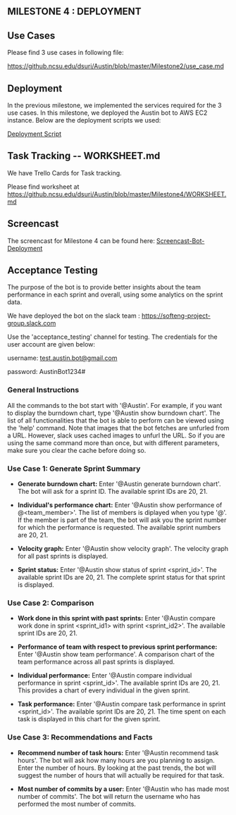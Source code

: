 ## MILESTONE 4 : DEPLOYMENT

## Use Cases

Please find 3 use cases in following file: 

https://github.ncsu.edu/dsuri/Austin/blob/master/Milestone2/use_case.md


## Deployment

In the previous milestone, we implemented the services required for the 3 use cases. In this milestone, we deployed the Austin bot to AWS EC2 instance. Below are the deployment scripts we used:

[Deployment Script](https://github.ncsu.edu/dsuri/Austin/blob/master/Milestone4/Ansible_Scripts/deploy.yml)

## Task Tracking -- WORKSHEET.md

We have Trello Cards for Task tracking.

Please find worksheet at https://github.ncsu.edu/dsuri/Austin/blob/master/Milestone4/WORKSHEET.md

## Screencast

The screencast for Milestone 4 can be found here: [Screencast-Bot-Deployment](https://youtu.be/PSxumVESgNk) 

## Acceptance Testing

The purpose of the bot is to provide better insights about the team performance in each sprint and overall, using some analytics on the sprint data. 

We have deployed the bot on the slack team : https://softeng-project-group.slack.com

Use the 'acceptance_testing' channel for testing. The credentials for the user account are given below:

username: test.austin.bot@gmail.com

password: AustinBot1234#

### General Instructions

All the commands to the bot start with '@Austin'. For example, if you want to display the burndown chart, type '@Austin show burndown chart'. The list of all functionalities that the bot is able to perform can be viewed using the 'help' command. Note that images that the bot fetches are unfurled from a URL. However, slack uses cached images to unfurl the URL. So if you are using the same command more than once, but with different parameters, make sure you clear the cache before doing so.

### Use Case 1: Generate Sprint Summary

* **Generate burndown chart:** Enter '@Austin generate burndown chart'. The bot will ask for a sprint ID. The available sprint IDs are 20, 21.

* **Individual's performance chart:** Enter '@Austin show performance of @<team_member>'. The list of members is diplayed when you type '@'. If the member is part of the team, the bot will ask you the sprint number for which the performance is requested. The available sprint numbers are 20, 21.

* **Velocity graph:** Enter '@Austin show velocity graph'. The velocity graph for all past sprints is displayed.

* **Sprint status:** Enter '@Austin show status of sprint <sprint_id>'. The available sprint IDs are 20, 21. The complete sprint status for that sprint is displayed.

### Use Case 2: Comparison

* **Work done in this sprint with past sprints:** Enter '@Austin compare work done in sprint <sprint_id1> with sprint <sprint_id2>'. The available sprint IDs are 20, 21.

* **Performance of team with respect to previous sprint performance:** Enter '@Austin show team performance'. A comparison chart of the team performance across all past sprints is displayed.

* **Individual performance:** Enter '@Austin compare individual performance in sprint <sprint_id>'. The available sprint IDs are 20, 21. This provides a chart of every individual in the given sprint.

* **Task performance:** Enter '@Austin compare task performance in sprint <sprint_id>'. The available sprint IDs are 20, 21. The time spent on each task is displayed in this chart for the given sprint.

### Use Case 3: Recommendations and Facts

* **Recommend number of task hours:** Enter '@Austin recommend task hours'. The bot will ask how many hours are you planning to assign. Enter the number of hours. By looking at the past trends, the bot will suggest the number of hours that will actually be required for that task.

* **Most number of commits by a user:** Enter '@Austin who has made most number of commits'. The bot will return the username who has performed the most number of commits.

